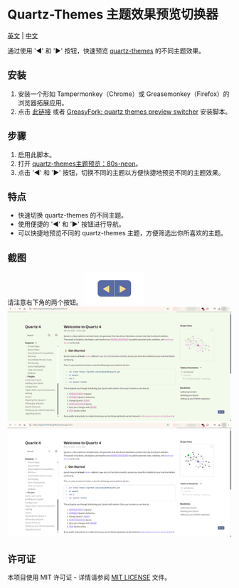 # Quartz-Themes 主题效果预览切换器

[英文](README.md) | [中文](README.zh_CN.md)

通过使用 '◀' 和 '▶' 按钮，快速预览 [quartz-themes](https://github.com/saberzero1/quartz-themes/tree/master) 的不同主题效果。

## 安装

1. 安装一个形如 Tampermonkey（Chrome）或 Greasemonkey（Firefox）的浏览器拓展应用。
2. 点击 [此链接](https://github.com/Tuscan-blue/quartz-themes-preview-switcher/raw/refs/heads/main/quartz-themes-preview-switcher.user.js) 或者 [GreasyFork: quartz themes preview switcher](https://greasyfork.org/en/scripts/531094-quartz-themes-preview-switcher) 安装脚本。

## 步骤

1. 启用此脚本。
2. 打开 [quartz-themes主题预览：80s-neon](https://quartz-themes.github.io/80s-neon)。
3. 点击 '◀' 和 '▶' 按钮，切换不同的主题以方便快捷地预览不同的主题效果。

## 特点

- 快速切换 quartz-themes 的不同主题。
- 使用便捷的 '◀' 和 '▶' 按钮进行导航。
- 可以快捷地预览不同的 quartz-themes 主题，方便筛选出你所喜欢的主题。

## 截图

请注意右下角的两个按钮。
![按钮](./screenshots/buttons.png)
![截图 1](./screenshots/screenshot1.png)
![截图 2](./screenshots/screenshot2.png)

## 许可证

本项目使用 MIT 许可证 - 详情请参阅 [MIT LICENSE](LICENSE) 文件。
